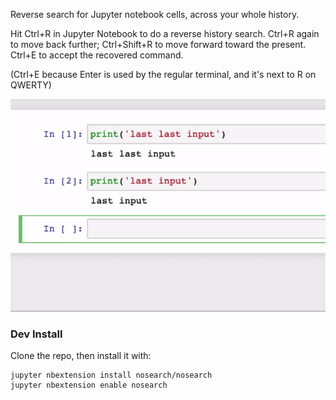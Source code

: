 Reverse search for Jupyter notebook cells, across your whole history.

Hit Ctrl+R in Jupyter Notebook to do a reverse history search. Ctrl+R again to move back further; Ctrl+Shift+R to move forward toward the present. Ctrl+E to accept the recovered command. 

(Ctrl+E because Enter is used by the regular terminal, and it's next to R on QWERTY)

<p align="center"><img alt="demo of selecting different inputs across history" src="demo.gif"></p>

### Dev Install
Clone the repo, then install it with:
```
jupyter nbextension install nosearch/nosearch
jupyter nbextension enable nosearch
```
